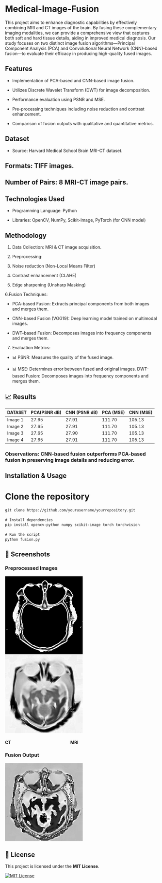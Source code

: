 # Medical-Image-Fusion
This project aims to enhance diagnostic capabilities by effectively combining MRI and CT 
images of the brain. By fusing these complementary imaging modalities, we can provide a 
comprehensive view that captures both soft and hard tissue details, aiding in improved medical 
diagnosis. Our study focuses on two distinct image fusion algorithms—Principal Component 
Analysis (PCA) and Convolutional Neural Network (CNN)-based fusion—to evaluate their 
efficacy in producing high-quality fused images. 

## Features

- Implementation of PCA-based and CNN-based image fusion.

- Utilizes Discrete Wavelet Transform (DWT) for image decomposition.

- Performance evaluation using PSNR and MSE.

- Pre-processing techniques including noise reduction and contrast enhancement.

- Comparison of fusion outputs with qualitative and quantitative metrics.

## Dataset

- Source: Harvard Medical School Brain MRI-CT dataset.

## Formats: TIFF images.

## Number of Pairs: 8 MRI-CT image pairs.

## Technologies Used

- Programming Language: Python

- Libraries: OpenCV, NumPy, Scikit-Image, PyTorch (for CNN model)

## Methodology

1. Data Collection: MRI & CT image acquisition.

2. Preprocessing:

3. Noise reduction (Non-Local Means Filter)

4. Contrast enhancement (CLAHE)

5. Edge sharpening (Unsharp Masking)

6.Fusion Techniques:

- PCA-based Fusion: Extracts principal components from both images and merges them.

- CNN-based Fusion (VGG19): Deep learning model trained on multimodal images.
- DWT-based Fusion: Decomposes images into frequency components and merges them.
7. Evaluation Metrics:

- 📊 PSNR: Measures the quality of the fused image.

- 📊 MSE: Determines error between fused and original images.
DWT-based Fusion: Decomposes images into frequency components and merges them.
## 📈 Results
| DATASET   |  PCA(PSNR dB) |  CNN (PSNR dB) |  PCA (MSE) |  CNN (MSE) |
|-----------|---------------|----------------|------------|------------|
|Image 1    | 27.65         | 27.91          | 111.70     | 105.13     |
|Image 2    | 27.65         | 27.91          | 111.70     | 105.13     |
|Image 3    | 27.65         | 27.90          | 111.70     | 105.13     |
|Image 4    | 27.65         | 27.91          | 111.70     | 105.13     |




### Observations: CNN-based fusion outperforms PCA-based fusion in preserving image details and reducing error.
## Installation & Usage
# Clone the repository
```
git clone https://github.com/yourusername/yourrepository.git

# Install dependencies
pip install opencv-python numpy scikit-image torch torchvision

# Run the script
python fusion.py
```
## 📸 Screenshots

### Preprocessed Images
![Preprocessed Image](https://raw.githubusercontent.com/vankri01/Medical-Image-Fusion/refs/heads/main/ct_final%20(1).png)  ![Preprocessed Image](https://raw.githubusercontent.com/vankri01/Medical-Image-Fusion/refs/heads/main/mri_final.png)
#### CT &nbsp; &nbsp; &nbsp; &nbsp; &nbsp; &nbsp; &nbsp; &nbsp; &nbsp; &nbsp; &nbsp; &nbsp; &nbsp; &nbsp; &nbsp; &nbsp; &nbsp; &nbsp; &nbsp; &nbsp; &nbsp; &nbsp; &nbsp; &nbsp; &nbsp; &nbsp; &nbsp; &nbsp; &nbsp; MRI
### Fusion Output
![Fusion Output](https://raw.githubusercontent.com/vankri01/Medical-Image-Fusion/refs/heads/main/fused_image.png)

## 📜 License

This project is licensed under the **MIT License**.

[![MIT License](https://img.shields.io/badge/License-MIT-blue.svg)](https://opensource.org/licenses/MIT)


